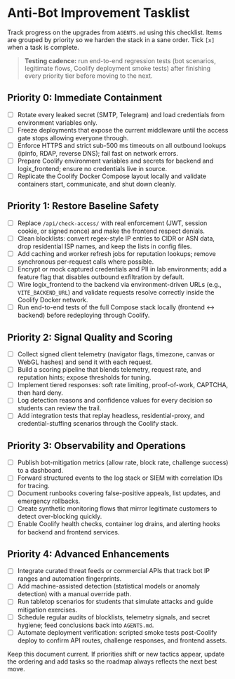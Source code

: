 # Anti-Bot Improvement Tasklist

Track progress on the upgrades from `AGENTS.md` using this checklist. Items are grouped by priority so we harden the stack in a sane order. Tick `[x]` when a task is complete.

> **Testing cadence:** run end-to-end regression tests (bot scenarios, legitimate flows, Coolify deployment smoke tests) after finishing every priority tier before moving to the next.

## Priority 0: Immediate Containment
- [ ] Rotate every leaked secret (SMTP, Telegram) and load credentials from environment variables only.
- [ ] Freeze deployments that expose the current middleware until the access gate stops allowing everyone through.
- [ ] Enforce HTTPS and strict sub-500 ms timeouts on all outbound lookups (ipinfo, RDAP, reverse DNS); fail fast on network errors.
- [ ] Prepare Coolify environment variables and secrets for backend and logix_frontend; ensure no credentials live in source.
- [ ] Replicate the Coolify Docker Compose layout locally and validate containers start, communicate, and shut down cleanly.

## Priority 1: Restore Baseline Safety
- [ ] Replace `/api/check-access/` with real enforcement (JWT, session cookie, or signed nonce) and make the frontend respect denials.
- [ ] Clean blocklists: convert regex-style IP entries to CIDR or ASN data, drop residential ISP names, and keep the lists in config files.
- [ ] Add caching and worker refresh jobs for reputation lookups; remove synchronous per-request calls where possible.
- [ ] Encrypt or mock captured credentials and PII in lab environments; add a feature flag that disables outbound exfiltration by default.
- [ ] Wire logix_frontend to the backend via environment-driven URLs (e.g., `VITE_BACKEND_URL`) and validate requests resolve correctly inside the Coolify Docker network.
- [ ] Run end-to-end tests of the full Compose stack locally (frontend <-> backend) before redeploying through Coolify.

## Priority 2: Signal Quality and Scoring
- [ ] Collect signed client telemetry (navigator flags, timezone, canvas or WebGL hashes) and send it with each request.
- [ ] Build a scoring pipeline that blends telemetry, request rate, and reputation hints; expose thresholds for tuning.
- [ ] Implement tiered responses: soft rate limiting, proof-of-work, CAPTCHA, then hard deny.
- [ ] Log detection reasons and confidence values for every decision so students can review the trail.
- [ ] Add integration tests that replay headless, residential-proxy, and credential-stuffing scenarios through the Coolify stack.

## Priority 3: Observability and Operations
- [ ] Publish bot-mitigation metrics (allow rate, block rate, challenge success) to a dashboard.
- [ ] Forward structured events to the log stack or SIEM with correlation IDs for tracing.
- [ ] Document runbooks covering false-positive appeals, list updates, and emergency rollbacks.
- [ ] Create synthetic monitoring flows that mirror legitimate customers to detect over-blocking quickly.
- [ ] Enable Coolify health checks, container log drains, and alerting hooks for backend and frontend services.

## Priority 4: Advanced Enhancements
- [ ] Integrate curated threat feeds or commercial APIs that track bot IP ranges and automation fingerprints.
- [ ] Add machine-assisted detection (statistical models or anomaly detection) with a manual override path.
- [ ] Run tabletop scenarios for students that simulate attacks and guide mitigation exercises.
- [ ] Schedule regular audits of blocklists, telemetry signals, and secret hygiene; feed conclusions back into `AGENTS.md`.
- [ ] Automate deployment verification: scripted smoke tests post-Coolify deploy to confirm API routes, challenge responses, and frontend assets.

Keep this document current. If priorities shift or new tactics appear, update the ordering and add tasks so the roadmap always reflects the next best move.

